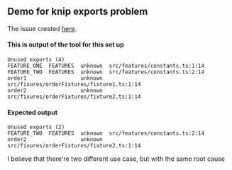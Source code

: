 ## Demo for knip exports problem

The issue created [here](https://github.com/webpro/knip/issues/626).
#### This is output of the tool for this set up
```
Unused exports (4)
FEATURE_ONE  FEATURES  unknown  src/features/constants.ts:1:14            
FEATURE_TWO  FEATURES  unknown  src/features/constants.ts:2:14            
order1                 unknown  src/fixures/orderFixtures/fixture1.ts:1:14
order2                 unknown  src/fixures/orderFixtures/fixture2.ts:1:14
```



#### Expected output
```
Unused exports (2)
FEATURE_TWO  FEATURES  unknown  src/features/constants.ts:2:14            
order2                 unknown  src/fixures/orderFixtures/fixture2.ts:1:14
```

I believe that there're two different use case, but with the same root cause
